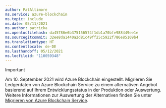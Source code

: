 ```yaml
---
author: PatAltimore
ms.service: azure-blockchain
ms.topic: include
ms.date: 05/11/2021
ms.author: patricka
ms.openlocfilehash: da45786e6b375156574f1db1a70bfe988449ee1e
ms.sourcegitcommit: 32ee8da1440a2d81c49ff25c5922f786e85109b4
ms.translationtype: HT
ms.contentlocale: de-DE
ms.lasthandoff: 05/12/2021
ms.locfileid: "110059348"
---
```

> [!IMPORTANT]
> Am 10. September 2021 wird Azure Blockchain eingestellt. Migrieren Sie Ledgerdaten von Azure Blockchain Service zu einem alternativen Angebot basierend auf Ihrem Entwicklungsstatus in der Produktion oder Auswertung. Weitere Informationen zur Auswertung der Alternativen finden Sie unter [Migrieren von Azure Blockchain Service](../migration-guide.md).